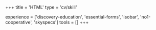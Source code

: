 +++
title = 'HTML'
type = 'cv/skill'

experience = ['discovery-education', 'essential-forms', 'isobar', 'no1-cooperative', 'skyspecs']
tools = []
+++
